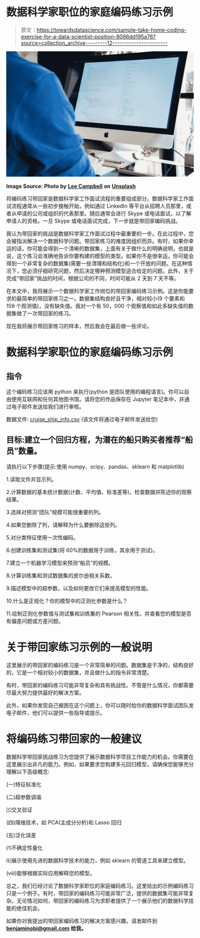 # 数据科学家职位的家庭编码练习示例

> 原文：<https://towardsdatascience.com/sample-take-home-coding-exercise-for-a-data-scientist-position-8086dd195a76?source=collection_archive---------12----------------------->

![](img/f00c2217cae54630f9cf4bc0c67fa9a6.png)

**Image Source: Photo by** [**Lee Campbell**](https://unsplash.com/@leecampbell?utm_source=unsplash&utm_medium=referral&utm_content=creditCopyText) **on** [**Unsplash**](https://unsplash.com/s/photos/coding?utm_source=unsplash&utm_medium=referral&utm_content=creditCopyText)

将编码练习带回家是数据科学家工作面试流程的重要组成部分。数据科学家工作面试流程通常从一些初步接触开始，例如通过 LinkedIn 等平台从招聘人员那里，或者从申请的公司或组织的代表那里。随后通常会进行 Skype 或电话面试，以了解申请人的资格。一旦 Skype 或电话面试完成，下一步就是带回家编码挑战。

我认为带回家的挑战是数据科学家工作面试过程中最重要的一步。在此过程中，您会被指派解决一个数据科学问题。带回家练习的难度因组织而异。有时，如果你幸运的话，你可能会得到一个清晰的数据集，上面有关于做什么的明确说明，也就是说，这个练习会准确地告诉你要构建的模型的类型。如果你不是很幸运，你可能会得到一个非常复杂的数据集(需要一些清理和结构化)和一个开放的问题。在这种情况下，您必须仔细研究问题，然后决定哪种预测模型适合给定的问题。此外，关于完成“带回家”挑战的时间，根据公司的不同，时间可能从 2 天到 7 天不等。

在本文中，我将展示一个数据科学家工作岗位的带回家编码练习示例。这是你能要求的最简单的带回家练习之一。数据集结构良好且干净，相对较小(9 个要素和 159 个观测值)，没有缺失值。我对一个有 50，000 个观察值和如此多缺失值的数据集做了一次带回家的练习。

现在我将展示带回家练习的样本，然后我会在最后做一些评论。

# 数据科学家职位的家庭编码练习示例

## **指令**

这个编码练习应该用 python 来执行(python 是团队使用的编程语言)。你可以自由使用互联网和任何其他图书馆。请将您的作品保存在 Jupyter 笔记本中，并通过电子邮件发送给我们进行审核。

数据文件: [cruise_ship_info.csv](https://github.com/bot13956/ML_Model_for_Predicting_Ships_Crew_Size/blob/master/cruise_ship_info.csv) (该文件将通过电子邮件发送给您)

## **目标:建立一个回归方程，为潜在的船只购买者推荐“船员”数量。**

请执行以下步骤(提示:使用 numpy、scipy、pandas、sklearn 和 matplotlib)

1.读取文件并显示列。

2.计算数据的基本统计数据(计数、平均值、标准差等)，检查数据并陈述你的观察结果。

3.选择对预测“团队”规模可能很重要的列。

4.如果您删除了列，请解释为什么要删除这些列。

5.对分类特征使用一次性编码。

6.创建训练集和测试集(将 60%的数据用于训练，其余用于测试)。

7.建立一个机器学习模型来预测“船员”的规模。

8.计算训练集和测试数据集的皮尔逊相关系数。

9.描述模型中的超参数，以及如何更改它们来提高模型的性能。

10.什么是正规化？你的模型中的正则化参数是什么？

11.绘制正则化参数值与测试集和训练集的 Pearson 相关性，并查看您的模型是否有偏差问题或方差问题。

# 关于带回家练习示例的一般说明

这里展示的带回家的编码练习是一个非常简单的问题。数据集是干净的，结构良好的，它是一个相对较小的数据集，并且做什么的指令非常清楚。

有时，带回家的编码练习可能非常复杂和具有挑战性。不管是什么情况，你都需要尽最大努力提供最好的解决方案。

此外，如果你发现自己被困在这个问题上，你可以随时给你的数据科学面试团队发电子邮件，他们可以提供一些指导或提示。

# 将编码练习带回家的一般建议

数据科学带回家挑战练习为您提供了展示数据科学项目工作能力的机会。你需要在这里展示出非凡的能力。例如，如果要求您构建多元回归模型，请确保您能够充分理解以下高级概念:

(一)特征标准化

(二)超参数调谐

㈢交叉验证

(四)降维技术，如 PCA(主成分分析)和 Lasso 回归

(五)泛化误差

㈥不确定性量化

㈦展示使用先进的数据科学技术的能力，例如 sklearn 的管道工具来建立模型。

(viii)能够根据实际应用解释您的模型。

总之，我们已经讨论了数据科学家职位的家庭编码练习。这里给出的示例编码练习只是一个例子。有时，带回家的编码练习可能非常广泛，提供的数据集可能非常复杂。无论情况如何，带回家的编码练习为求职者提供了一个展示他们的数据科学技能的绝佳机会。

如果你对我提出的带回家编码练习的解决方案感兴趣，请发邮件到**benjaminobi@gmail.com 给我。**